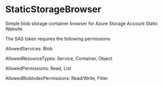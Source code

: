 # StaticStorageBrowser
Simple blob storage container browser for Azure Storage Account Static Website



The SAS token requires the following permissions

AllowedServices: Blob

AllowedResourceTypes: Service, Container, Object

AllowedPermissions: Read, List

AllowedBlobIndexPermissions: Read/Write, Filter
